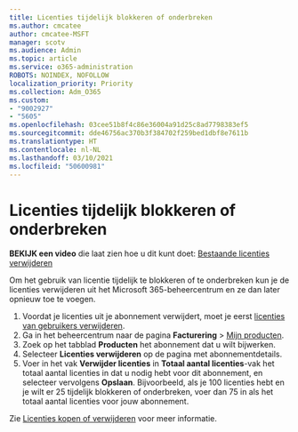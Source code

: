 ```yaml
---
title: Licenties tijdelijk blokkeren of onderbreken
ms.author: cmcatee
author: cmcatee-MSFT
manager: scotv
ms.audience: Admin
ms.topic: article
ms.service: o365-administration
ROBOTS: NOINDEX, NOFOLLOW
localization_priority: Priority
ms.collection: Adm_O365
ms.custom:
- "9002927"
- "5605"
ms.openlocfilehash: 03cee51b8f4c86e36004a91d25c8ad7798383ef5
ms.sourcegitcommit: dde46756ac370b3f384702f259bed1dbf8e7611b
ms.translationtype: HT
ms.contentlocale: nl-NL
ms.lasthandoff: 03/10/2021
ms.locfileid: "50600981"
---
```

# <a name="suspend-or-pause-licenses"></a>Licenties tijdelijk blokkeren of onderbreken

**BEKIJK een video** die laat zien hoe u dit kunt doet: [Bestaande licenties verwijderen](https://go.microsoft.com/fwlink/p/?linkid=2154938)

Om het gebruik van licentie tijdelijk te blokkeren of te onderbreken kun je de licenties verwijderen uit het Microsoft 365-beheercentrum en ze dan later opnieuw toe te voegen.

1. Voordat je licenties uit je abonnement verwijdert, moet je eerst [licenties van gebruikers verwijderen](https://docs.microsoft.com/microsoft-365/admin/manage/remove-licenses-from-users).
2. Ga in het beheercentrum naar de pagina **Facturering** > [Mijn producten](https://go.microsoft.com/fwlink/p/?linkid=842054).
3. Zoek op het tabblad **Producten** het abonnement dat u wilt bijwerken.
4. Selecteer **Licenties verwijderen** op de pagina met abonnementdetails.
5. Voer in het vak **Verwijder licenties** in **Totaal aantal licenties**-vak het totaal aantal licenties in dat u nodig hebt voor dit abonnement, en selecteer vervolgens **Opslaan**. Bijvoorbeeld, als je 100 licenties hebt en je wilt er 25 tijdelijk blokkeren of onderbreken, voer dan 75 in als het totaal aantal licenties voor jouw abonnement.

Zie [Licenties kopen of verwijderen](https://docs.microsoft.com/microsoft-365/commerce/licenses/buy-licenses) voor meer informatie.